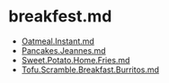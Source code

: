 # breakfest.md 

- [Oatmeal.Instant.md](Oatmeal.Instant.md)
- [Pancakes.Jeannes.md](Pancakes.Jeannes.md)
- [Sweet.Potato.Home.Fries.md](Sweet.Potato.Home.Fries.md)
- [Tofu.Scramble.Breakfast.Burritos.md](Tofu.Scramble.Breakfast.Burritos.md)
